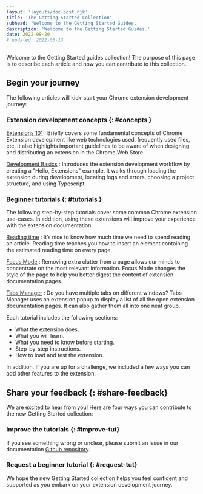 ```yaml
---
layout: 'layouts/doc-post.njk'
title: 'The Getting Started Collection'
subhead: 'Welcome to the Getting Started Guides.'
description: 'Welcome to the Getting Started Guides.'
date: 2022-08-20
# updated: 2022-06-13
---
```



Welcome to the Getting Started guides collection! The purpose of this page is to describe each article and how you can contribute to this collection.

## Begin your journey

The following articles will kick-start your Chrome extension development journey:

### Extension development concepts {: #concepts }

[Extensions 101][doc-ext-101]
: Briefly covers some fundamental concepts of Chrome Extension development like web technologies
used,  frequently used files, etc. It also highlights important guidelines to be aware of when
designing and distributing an extension in the Chrome Web Store. 

[Development Basics][doc-dev-basics]
: Introduces the extension development workflow by creating a "Hello, Extensions" example. It walks
through loading the extension during development, locating logs and errors, choosing a project
structure, and using Typescript.

### Beginner tutorials {: #tutorials }

The following step-by-step tutorials cover some common Chrome extension use-cases. In addition,
using these extensions will improve your experience with the extension documentation.

[Reading time][tut-reading-time]
: It’s nice to know how much time we need to spend reading an article. Reading time teaches you how
to insert an element containing the estimated reading time on every page.

[Focus Mode][tut-focus-mode]
: Removing extra clutter from a page allows our minds to concentrate on the most relevant
information. Focus Mode changes the style of the page to help you better digest the content of
extension documentation pages.

[Tabs Manager][tut-tabs-manager]
: Do you have multiple tabs on different windows? Tabs Manager uses an extension popup to display a
list of all the open extension documentation pages. It can also gather them all into one neat group. 

Each tutorial includes the following sections:

- What the extension does.
- What you will learn.
- What you need to know before starting.
- Step-by-step instructions. 
- How to load and test the extension.

In addition, If you are up for a challenge, we included a few ways you can add other features to the
extension.

## Share your feedback {: #share-feedback}

We are excited to hear from you! Here are four ways you can contribute to the new Getting Started
collection:

### Improve the tutorials {: #improve-tut}

If you see something wrong or unclear, please submit an issue in our documentation [Github repository][github-ext-doc].

### Request a beginner tutorial {: #request-tut}

<!-- TODO: Add instructions inline or send to guideline doc -->


We hope the new Getting Started collection helps you feel confident and supported as you embark on your extension development journey.

[doc-ext-101]: /docs/extensions/mv3/getstarted/extensions-101
[doc-dev-basics]: /docs/extensions/mv3/getstarted/development-basics
[github-ext-doc]: https://github.com/GoogleChrome/developer.chrome.com
[tut-focus-mode]: /docs/extensions/mv3/getstarted/tut-focus-mode
[tut-reading-time]: /docs/extensions/mv3/getstarted/tut-reading-time
[tut-tabs-manager]: /docs/extensions/mv3/getstarted/tut-tabs-manager
